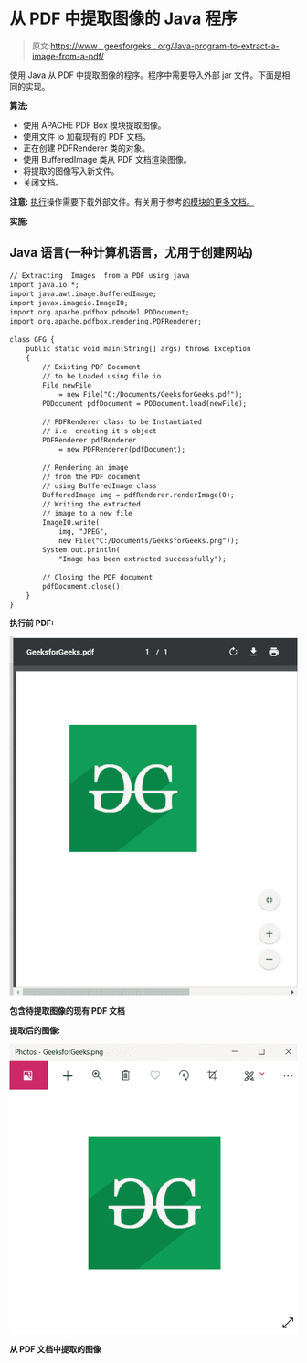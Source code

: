 # 从 PDF 中提取图像的 Java 程序

> 原文:[https://www . geesforgeks . org/Java-program-to-extract-a-image-from-a-pdf/](https://www.geeksforgeeks.org/java-program-to-extract-a-image-from-a-pdf/)

使用 Java 从 PDF 中提取图像的程序。程序中需要导入外部 jar 文件。下面是相同的实现。

**算法:**

*   使用 APACHE PDF Box 模块提取图像。
*   使用文件 io 加载现有的 PDF 文档。
*   正在创建 PDFRenderer 类的对象。
*   使用 BufferedImage 类从 PDF 文档渲染图像。
*   将提取的图像写入新文件。
*   关闭文档。

**注意:** [执行](https://pdfbox.apache.org/download.html)操作需要下载外部文件。有关用于参考[的模块的更多文档。](https://pdfbox.apache.org/)

**实施:**

## Java 语言(一种计算机语言，尤用于创建网站)

```
// Extracting  Images  from a PDF using java
import java.io.*;
import java.awt.image.BufferedImage;
import javax.imageio.ImageIO;
import org.apache.pdfbox.pdmodel.PDDocument;
import org.apache.pdfbox.rendering.PDFRenderer;

class GFG {
    public static void main(String[] args) throws Exception
    {
        // Existing PDF Document
        // to be Loaded using file io
        File newFile
            = new File("C:/Documents/GeeksforGeeks.pdf");
        PDDocument pdfDocument = PDDocument.load(newFile);

        // PDFRenderer class to be Instantiated
        // i.e. creating it's object
        PDFRenderer pdfRenderer
            = new PDFRenderer(pdfDocument);

        // Rendering an image
        // from the PDF document
        // using BufferedImage class
        BufferedImage img = pdfRenderer.renderImage(0);
        // Writing the extracted
        // image to a new file
        ImageIO.write(
            img, "JPEG",
            new File("C:/Documents/GeeksforGeeks.png"));
        System.out.println(
            "Image has been extracted successfully");

        // Closing the PDF document
        pdfDocument.close();
    }
}
```

**执行前 PDF:**

![](img/f934fee297d71c2fc6823918f3fa07f4.png)

**包含待提取图像的现有 PDF 文档**

**提取后的图像:**

![](img/dc2deee431033f762641779ce5722a77.png)

**从 PDF 文档中提取的图像**